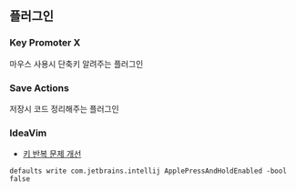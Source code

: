 ## 플러그인

### Key Promoter X

마우스 사용시 단축키 알려주는 플러그인

### Save Actions

저장시 코드 정리해주는 플러그인


### IdeaVim

* [키 반복 문제 개선](https://stackoverflow.com/questions/39606031/intellij-key-repeating-idea-vim)

``` shell
defaults write com.jetbrains.intellij ApplePressAndHoldEnabled -bool false
```
